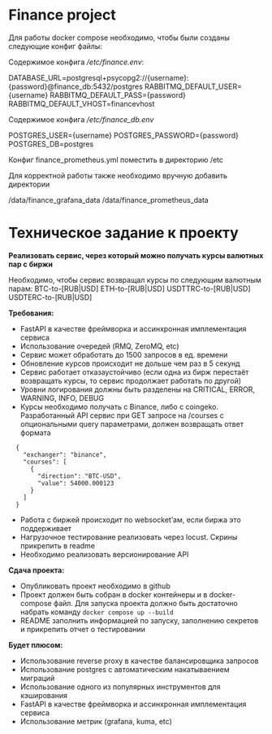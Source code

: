 
# Finance project

Для работы docker compose необходимо, чтобы были созданы следующие конфиг файлы:

Содержимое конфига */etc/finance.env*:

DATABASE_URL=postgresql+psycopg2://{username}:{password}@finance_db:5432/postgres
RABBITMQ_DEFAULT_USER={username}
RABBITMQ_DEFAULT_PASS={password}
RABBITMQ_DEFAULT_VHOST=financevhost

Содержимое конфига */etc/finance_db.env*

POSTGRES_USER={username}
POSTGRES_PASSWORD={password}
POSTGRES_DB=postgres

Конфиг finance_prometheus.yml поместить в директорию /etc

Для корректной работы также необходимо вручную добавить директории

/data/finance_grafana_data
/data/finance_prometheus_data

# Техническое задание к проекту

**Реализовать сервис, через который можно получать курсы валютных пар с биржи**

Необходимо, чтобы сервис возвращал курсы по следующим валютным парам:
BTC-to-[RUB|USD]
ETH-to-[RUB|USD]
USDTTRC-to-[RUB|USD]
USDTERC-to-[RUB|USD]

**Требования:**
- FastAPI в качестве фреймворка и ассинхронная имплементация сервиса
- Использование очередей (RMQ, ZeroMQ, etc)
- Сервис может обработать до 1500 запросов в ед. времени
- Обновление курсов происходит не дольше чем раз в 5 секунд
- Сервис работает отказаустойчиво (если одна из бирж перестаёт возвращать курсы, то сервис продолжает работать по другой)
- Уровни логирования должны быть разделены на CRITICAL, ERROR, WARNING, INFO, DEBUG 
- Курсы необходимо получать c Binance, либо c coingeko. Разработанный API сервис при GET запросе на /courses c опциональными query параметрами, должен возвращать ответ формата 
```
  {
    "exchanger": "binance", 
    "courses": [
      {
        "direction": "BTC-USD",
        "value": 54000.000123
      }
    ]
  }
```
- Работа с биржей происходит по websocket’ам, если биржа это поддерживает
- Нагрузочное тестирование реализовать через locust. Скрины прикрепить в readme
- Необходимо реализовать версионирование API

**Сдача проекта:**
- Опубликовать проект необходимо в github
- Проект должен быть собран в docker контейнеры и в docker-compose файл. Для запуска проекта должно быть достаточно набрать команду `docker compose up --build`
- README заполнить информацией по запуску, заполнению секретов и прикрепить отчет о тестировании

**Будет плюсом:**
- Использование reverse proxy в качестве балансировщика запросов
- Использование postgres с автоматическим накатываением миграций
- Использование одного из популярных инструментов для кэширования
- FastAPI в качестве фреймворка и ассинхронная имплементация сервиса
- Использование метрик (grafana, kuma, etc)